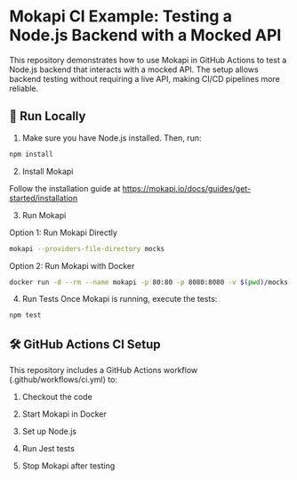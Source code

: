 # Mokapi CI Example: Testing a Node.js Backend with a Mocked API

This repository demonstrates how to use Mokapi in GitHub Actions to test a Node.js backend that interacts with a mocked API. The setup allows backend testing without requiring a live API, making CI/CD pipelines more reliable.

## 🚀 Run Locally

1. Make sure you have Node.js installed. Then, run:

```bash
npm install
```

2. Install Mokapi

Follow the installation guide at https://mokapi.io/docs/guides/get-started/installation

3. Run Mokapi

Option 1: Run Mokapi Directly
```bash
mokapi --providers-file-directory mocks
```

Option 2: Run Mokapi with Docker
```bash
docker run -d --rm --name mokapi -p 80:80 -p 8080:8080 -v $(pwd)/mocks:/etc/mokapi/configs --env MOKAPI_PROVIDERS_FILE_DIRECTORY=/etc/mokapi/configs mokapi/mokapi:latest
```

4. Run Tests
Once Mokapi is running, execute the tests:
```bash
npm test
```

## 🛠 GitHub Actions CI Setup

This repository includes a GitHub Actions workflow (.github/workflows/ci.yml) to:

1. Checkout the code

2. Start Mokapi in Docker

3. Set up Node.js

4. Run Jest tests

5. Stop Mokapi after testing